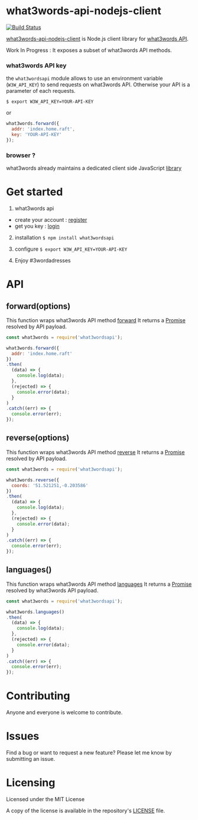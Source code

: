 # what3words-api-nodejs-client

[![Build Status](https://travis-ci.org/tsamaya/what3wordsapi.svg?branch=master)](https://travis-ci.org/tsamaya/what3wordsapi)

[what3words-api-nodejs-client](https://github.com/tsamaya/what3words-api-nodejs-client) is Node.js client library for [what3words API](https://docs.what3words.com/api/v2).

Work In Progress : It exposes a subset of what3words API methods.

### what3words API key

the `what3wordsapi` module allows to use an environment variable (`W3W_API_KEY`) to send requests on what3words API. Otherwise your API is a parameter of each requests.

`$ export W3W_API_KEY=YOUR-API-KEY`

or

```javascript
what3words.forward({
  addr: 'index.home.raft',
  key: 'YOUR-API-KEY'
});
```

### browser ?

what3words already maintains a dedicated client side JavaScript [library](https://github.com/what3words/w3w-javascript-wrapper)


# Get started

1. what3words api
  - create your account : [register](https://what3words.com/register)
  - get you key : [login](https://what3words.com/login)

2. installation
  `$ npm install what3wordsapi`

3. configure
  `$ export W3W_API_KEY=YOUR-API-KEY`

4. Enjoy #3wordadresses

# API

## forward(options)

This function wraps what3words API method [forward](https://docs.what3words.com/api/v2/#forward)
It returns a [Promise](https://developer.mozilla.org/en-US/docs/Web/JavaScript/Reference/Global_Objects/Promise) resolved by API payload.

```javascript
const what3words = require('what3wordsapi');

what3words.forward({
  addr: 'index.home.raft'
})
.then(
  (data) => {
    console.log(data);
  },
  (rejected) => {
    console.error(data);
  }
)
.catch((err) => {
  console.error(err);
});
```

## reverse(options)

This function wraps what3words API method [reverse](https://docs.what3words.com/api/v2/#reverse)
It returns a [Promise](https://developer.mozilla.org/en-US/docs/Web/JavaScript/Reference/Global_Objects/Promise) resolved by API payload.

```javascript
const what3words = require('what3wordsapi');

what3words.reverse({
  coords: '51.521251,-0.203586'
})
.then(
  (data) => {
    console.log(data);
  },
  (rejected) => {
    console.error(data);
  }
)
.catch((err) => {
  console.error(err);
});
```

## languages()

This function wraps what3words API method [languages](https://docs.what3words.com/api/v2/#lang)
It returns a [Promise](https://developer.mozilla.org/en-US/docs/Web/JavaScript/Reference/Global_Objects/Promise) resolved by what3words API payload.

```javascript
const what3words = require('what3wordsapi');

what3words.languages()
.then(
  (data) => {
    console.log(data);
  },
  (rejected) => {
    console.error(data);
  }
)
.catch((err) => {
  console.error(err);
});
```

# Contributing

Anyone and everyone is welcome to contribute.

# Issues

Find a bug or want to request a new feature? Please let me know by submitting an issue.

# Licensing

Licensed under the MIT License

A copy of the license is available in the repository's [LICENSE](LICENSE.md) file.
